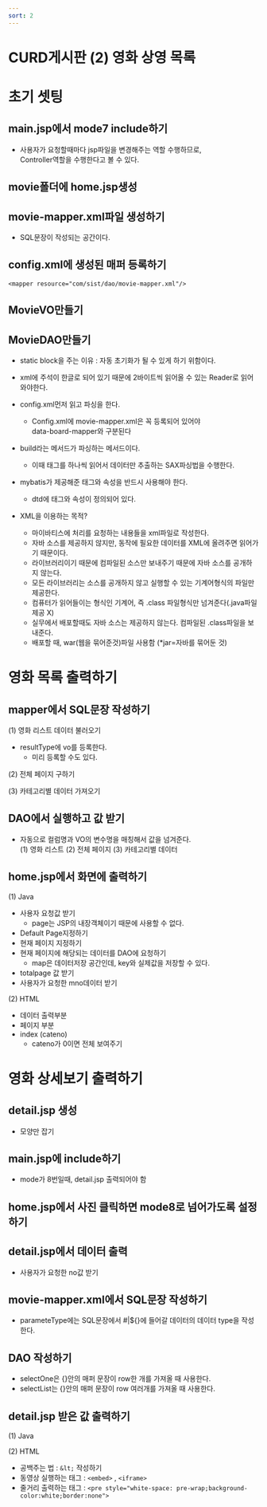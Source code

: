 ```yaml
---
sort: 2
---
```


# CURD게시판 (2) 영화 상영 목록

# 초기 셋팅

## main.jsp에서 mode7 include하기
- 사용자가 요청할때마다 jsp파일을 변경해주는 역할 수행하므로, <br>
Controller역할을 수행한다고 볼 수 있다.

## movie폴더에 home.jsp생성

## movie-mapper.xml파일 생성하기
- SQL문장이 작성되는 공간이다.

## config.xml에 생성된 매퍼 등록하기
```
<mapper resource="com/sist/dao/movie-mapper.xml"/>
```

## MovieVO만들기

## MovieDAO만들기
- static block을 주는 이유 : 자동 초기화가 될 수 있게 하기 위함이다.
- xml에 주석이 한글로 되어 있기 때문에 2바이트씩 읽어올 수 있는 Reader로 읽어와야한다.
- config.xml먼저 읽고 파싱을 한다.
  - Config.xml에 movie-mapper.xml은 꼭 등록되어 있어야<br>
data-board-mapper와 구분된다

- build라는 메서드가 파싱하는 메서드이다.
  - 이때 태그를 하나씩 읽어서 데이터만 추출하는 SAX파싱법을 수행한다.

- mybatis가 제공해준 태그와 속성을 반드시 사용해야 한다.
  - dtd에 태그와 속성이 정의되어 있다.

- XML을 이용하는 목적?
  - 마이바티스에 처리를 요청하는 내용들을 xml파일로 작성한다.
  - 자바 소스를 제공하지 않지만, 동작에 필요한 데이터를 XML에 올려주면 읽어가기 때문이다.
  - 라이브러리이기 때문에 컴파일된 소스만 보내주기 때문에 자바 소스를 공개하지 않는다.
  - 모든 라이브러리는 소스를 공개하지 않고 실행할 수 있는 기계어형식의 파일만 제공한다.
  - 컴퓨터가 읽어들이는 형식인 기계어, 즉 .class 파일형식만 넘겨준다(.java파일 제공 X)
  - 실무에서 배포할때도 자바 소스는 제공하지 않는다. 컴파일된 .class파일을 보내준다.
  - 배포할 때, war(웹을 묶어준것)파일 사용함 (*jar=자바를 묶어둔 것)
 



# 영화 목록 출력하기

## mapper에서 SQL문장 작성하기
(1) 영화 리스트 데이터 불러오기
- resultType에 vo를 등록한다.
  - 미리 등록할 수도 있다.

(2) 전체 페이지 구하기

(3) 카테고리별 데이터 가져오기

## DAO에서 실행하고 값 받기
- 자동으로 컬럼명과 VO의 변수명을 매칭해서 값을 넘겨준다. <br>
(1) 영화 리스트
(2) 전체 페이지
(3) 카테고리별 데이터

## home.jsp에서 화면에 출력하기
(1) Java
- 사용자 요청값 받기
  - page는 JSP의 내장객체이기 때문에 사용할 수 없다.
- Default Page지정하기
- 현재 페이지 지정하기
- 현재 페이지에 해당되는 데이터를 DAO에 요청하기
  - map은 데이터저장 공간인데, key와 실제값을 저장할 수 있다.
- totalpage 값 받기
- 사용자가 요청한 mno데이터 받기

(2) HTML
- 데이터 출력부분
- 페이지 부분
- index (cateno)
  - cateno가 0이면 전체 보여주기



# 영화 상세보기 출력하기
## detail.jsp 생성
- 모양만 잡기

## main.jsp에 include하기
- mode가 8번일때, detail.jsp 출력되어야 함

## home.jsp에서 사진 클릭하면 mode8로 넘어가도록 설정하기
## detail.jsp에서 데이터 출력
- 사용자가 요청한 no값 받기

## movie-mapper.xml에서 SQL문장 작성하기
- parameteType에는 SQL문장에서 #|${}에 들어갈 데이터의 데이터 type을 작성한다.

## DAO 작성하기
- selectOne은 {}안의 매퍼 문장이 row한 개를 가져올 때 사용한다.
- selectList는 {}안의 매퍼 문장이 row 여러개를 가져올 때 사용한다.

## detail.jsp 받은 값 출력하기
(1) Java

(2) HTML
- 공백주는 법 : ```&lt;``` 작성하기
- 동영상 실행하는 태그 : ```<embed>``` , ```<iframe>```
- 줄거리 출력하는 태그 : ```<pre style="white-space: pre-wrap;background-color:white;border:none">```
